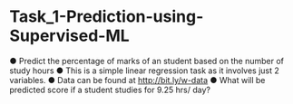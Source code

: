 # Task_1-Prediction-using-Supervised-ML
● Predict the percentage of marks of an student based on the number of  study hours  ● This is a simple linear regression task as it involves just 2 variables.   ● Data can be found at http://bit.ly/w-data  ● What will be predicted score if a student studies for 9.25 hrs/ day?
